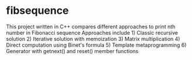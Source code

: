fibsequence
===========

This project written in C++ compares different approaches to print nth number in Fibonacci sequence Approaches include 1) Classic recursive solution 2) Iterative solution with memoization 3) Matrix multiplication 4) Direct computation using Binet's formula 5) Template metaprogramming 6) Generator with getnext() and reset() member functions
